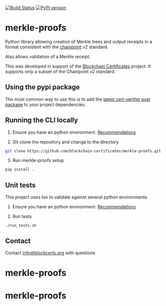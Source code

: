 [![Build Status](https://travis-ci.org/blockchain-certificates/merkle-proofs.svg?branch=master)](https://travis-ci.org/blockchain-certificates/merkle-proofs)
[![PyPI version](https://badge.fury.io/py/merkle-proofs.svg)](https://badge.fury.io/py/merkle-proofs)

# merkle-proofs

Python library allowing creation of Merkle trees and output receipts
in a format consistent with the [chainpoint](https://github.com/chainpoint) v2 standard.

Also allows validation of a Merkle receipt.

This was developed in support of the [Blockchain Certificates](http://certificates.media.mit.edu/) project.
It supports only a subset of the Chainpoint v2 standard.


## Using the pypi package

The most common way to use this is to add the [latest cert-verifier pypi package](https://badge.fury.io/py/merkle-proofs) to your project dependencies. 


## Running the CLI locally

1. Ensure you have an python environment. [Recommendations](https://github.com/blockchain-certificates/developer-common-docs/blob/master/virtualenv.md)

2. Git clone the repository and change to the directory

  ```bash
  git clone https://github.com/blockchain-certificates/merkle-proofs.git && cd merkle-proofs
  ```

3. Run merkle-proofs setup

  ```bash
  pip install .
  ```

## Unit tests

This project uses tox to validate against several python environments.

1. Ensure you have an python environment. [Recommendations](https://github.com/blockchain-certificates/developer-common-docs/blob/master/virtualenv.md)

2. Run tests
  ```
  ./run_tests.sh
  ```
## Contact

Contact [info@blockcerts.org](mailto:info@blockcerts.org) with questions
# merkle-proofs
# merkle-proofs
